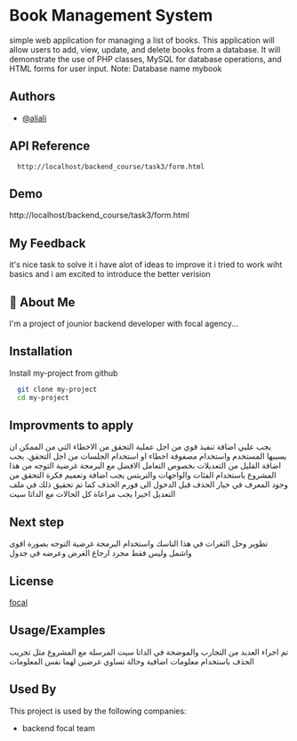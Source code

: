 
# Book Management System

simple web application for managing a list of books. This application will allow users to add, view, update, and delete books from a database. It will demonstrate the use of PHP classes, MySQL for database operations, and HTML forms for user input.
Note: Database name mybook



## Authors

- [@aliali](https://github.com/ali-workshop)



## API Reference


```http
  http://localhost/backend_course/task3/form.html
```



## Demo
http://localhost/backend_course/task3/form.html


## My Feedback
it's nice task to solve it i have alot of ideas to improve it i tried to work wiht basics and i am excited to introduce the better verision


## 🚀 About Me
I'm a project of jounior backend developer with focal agency...


## Installation

Install my-project from github

```bash
  git clone my-project
  cd my-project
```
    
## Improvments to apply
يجب عليي اضافة تنفيذ قوي من اجل عملية التحقق من  الاخطاء التي من الممكن ان يسببها المستخدم واستخدام مصفوفة اخطاء او استخدام الجلسات من اجل التحقق.
يجب اضافة القليل من التعديلات بخصوص التعامل الافضل مع البرمجة غرضية التوجه  من هذا المشروع باستخدام الفئات والواجهات والتريتس
يجب اضافة وتعميم فكرة التحقق من وجود المعرف في خيار الحذف قبل الدخول الى فورم الحذف كما تم تحقيق ذلك في ملف التعديل 
اخيرا يجب مراعاة كل الحالات مع الداتا سيت 



## Next step 
تطوير وحل الثغرات في هذا التاسك واستخدام البرمجة غرضية التوجه بصورة اقوى واشمل وليس فقط مجرد ارجاع الغرض وعرضه في جدول 

## License

[focal]()


## Usage/Examples

تم اجراء العديد من التجارب والموضحة في الداتا سيت المرسلة مع المشروع مثل تجريب الحذف باستخدام معلومات اضافية وحالة تساوي غرضين لهما نفس المعلومات 


## Used By

This project is used by the following companies:

- backend focal team


